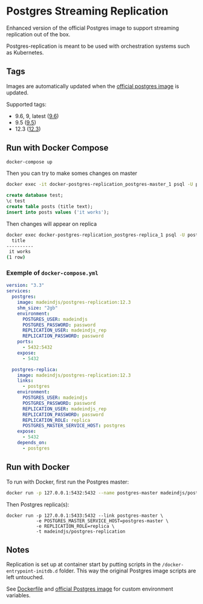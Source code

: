 # Postgres Streaming Replication

Enhanced version of the official Postgres image to support streaming replication
out of the box.

Postgres-replication is meant to be used with orchestration systems such as Kubernetes.

## Tags

Images are automatically updated when the [official postgres image](https://hub.docker.com/_/postgres/) is updated.

Supported tags:

- 9.6, 9, latest ([9.6](https://github.com/nebirhos/docker-postgres-replication/tree/9.6))
- 9.5 ([9.5](https://github.com/nebirhos/docker-postgres-replication/tree/9.5))
- 12.3 ([12.3](https://github.com/madeindjs/docker-postgres-replication/tree/12.3))

## Run with Docker Compose

```sh
docker-compose up
```

Then you can try to make somes changes on master

```sh
docker exec -it docker-postgres-replication_postgres-master_1 psql -U postgres
```

```sql
create database test;
\c test
create table posts (title text);
insert into posts values ('it works');
```

Then changes will appear on replica

```sh
docker exec docker-postgres-replication_postgres-replica_1 psql -U postgres test -c 'select * from posts'
  title
----------
 it works
(1 row)
```

### Exemple of `docker-compose.yml`

```yml
version: "3.3"
services:
  postgres:
    image: madeindjs/postgres-replication:12.3
    shm_size: "2gb"
    environment:
      POSTGRES_USER: madeindjs
      POSTGRES_PASSWORD: password
      REPLICATION_USER: madeindjs_rep
      REPLICATION_PASSWORD: password
    ports:
      - 5432:5432
    expose:
      - 5432

  postgres-replica:
    image: madeindjs/postgres-replication:12.3
    links:
      - postgres
    environment:
      POSTGRES_USER: madeindjs
      POSTGRES_PASSWORD: password
      REPLICATION_USER: madeindjs_rep
      REPLICATION_PASSWORD: password
      REPLICATION_ROLE: replica
      POSTGRES_MASTER_SERVICE_HOST: postgres
    expose:
      - 5432
    depends_on:
      - postgres
```

## Run with Docker

To run with Docker, first run the Postgres master:

```sh
docker run -p 127.0.0.1:5432:5432 --name postgres-master madeindjs/postgres-replication
```

Then Postgres replica(s):

```
docker run -p 127.0.0.1:5433:5432 --link postgres-master \
           -e POSTGRES_MASTER_SERVICE_HOST=postgres-master \
           -e REPLICATION_ROLE=replica \
           -t madeindjs/postgres-replication
```

## Notes

Replication is set up at container start by putting scripts in the `/docker-entrypoint-initdb.d` folder. This way the original Postgres image scripts are left untouched.

See [Dockerfile](Dockerfile) and [official Postgres image](https://hub.docker.com/_/postgres/) for custom environment variables.
